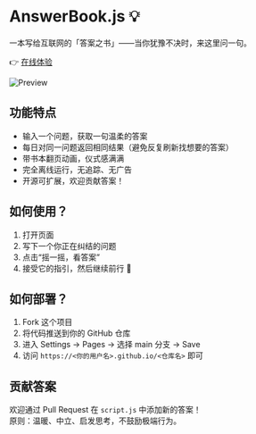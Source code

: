 # AnswerBook.js 💡

一本写给互联网的「答案之书」——当你犹豫不决时，来这里问一句。

👉 [在线体验](https://Theodoo.github.io/AnswerBook)

![Preview](preview.png) <!-- 可截图保存为 preview.png -->

## 功能特点
- 输入一个问题，获取一句温柔的答案
- 每日对同一问题返回相同结果（避免反复刷新找想要的答案）
- 带书本翻页动画，仪式感满满
- 完全离线运行，无追踪、无广告
- 开源可扩展，欢迎贡献答案！

## 如何使用？
1. 打开页面
2. 写下一个你正在纠结的问题
3. 点击“摇一摇，看答案”
4. 接受它的指引，然后继续前行 🌟

## 如何部署？
1. Fork 这个项目
2. 将代码推送到你的 GitHub 仓库
3. 进入 Settings → Pages → 选择 main 分支 → Save
4. 访问 `https://<你的用户名>.github.io/<仓库名>` 即可

## 贡献答案
欢迎通过 Pull Request 在 `script.js` 中添加新的答案！  
原则：温暖、中立、启发思考，不鼓励极端行为。

